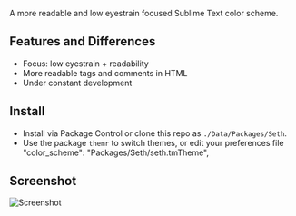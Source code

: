 A more readable and low eyestrain focused Sublime Text color scheme.

## Features and Differences
- Focus: low eyestrain + readability
- More readable tags and comments in HTML
- Under constant development

## Install
- Install via Package Control or clone this repo as `./Data/Packages/Seth`.
- Use the package `themr` to switch themes, or edit your preferences file "color_scheme": "Packages/Seth/seth.tmTheme",

## Screenshot ##

![Screenshot](https://raw.githubusercontent.com/bertolinimarco/Seth-Color-Scheme/master/screenshot.jpg)
